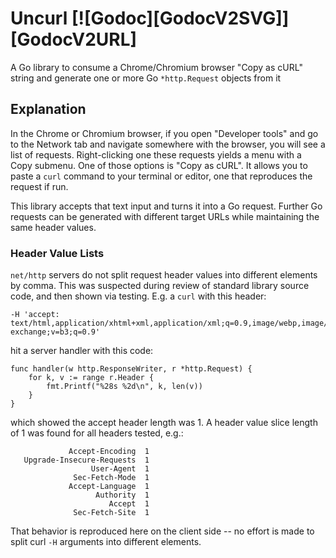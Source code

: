 Uncurl
[![Godoc][GodocV2SVG]][GodocV2URL]
=============

A Go library to consume a Chrome/Chromium browser "Copy as cURL" string and generate one or more Go
`*http.Request` objects from it

## Explanation

In the Chrome or Chromium browser, if you open "Developer tools" and go to the Network tab and
navigate somewhere with the browser, you will see a list of requests. Right-clicking one these
requests yields a menu with a Copy submenu. One of those options is "Copy as cURL". It allows you to
paste a `curl` command to your terminal or editor, one that reproduces the request if run.

This library accepts that text input and turns it into a Go request. Further Go requests can be
generated with different target URLs while maintaining the same header values.

### Header Value Lists

`net/http` servers do not split request header values into different elements by comma. This was
suspected during review of standard library source code, and then shown via testing. E.g. a `curl`
with this header:

```
-H 'accept: text/html,application/xhtml+xml,application/xml;q=0.9,image/webp,image/apng,*/*;q=0.8,application/signed-exchange;v=b3;q=0.9'
```

hit a server handler with this code:

```
func handler(w http.ResponseWriter, r *http.Request) {    
    for k, v := range r.Header {    
        fmt.Printf("%28s %2d\n", k, len(v))    
    }    
}    
```
which showed the accept header length was 1. A header value slice length of 1 was found for all
headers tested, e.g.:
```
             Accept-Encoding  1
   Upgrade-Insecure-Requests  1
                  User-Agent  1
              Sec-Fetch-Mode  1
             Accept-Language  1
                   Authority  1
                      Accept  1
              Sec-Fetch-Site  1
```

That behavior is reproduced here on the client side -- no effort is made to split curl `-H` arguments
into different elements.

